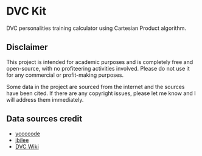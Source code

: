 # DVC Kit

DVC personalities training calculator using Cartesian Product algorithm.

## Disclaimer

This project is intended for academic purposes and is completely free and open-source, with no profiteering activities involved. Please do not use it for any commercial or profit-making purposes.

Some data in the project are sourced from the internet and the sources have been cited. If there are any copyright issues, please let me know and I will address them immediately.

## Data sources credit

- [yccccode](https://github.com/YCCCCode/yccccode.github.io)
- [jbilee](https://github.com/jbilee/dvc)
- [DVC Wiki](https://dragon-village-collection.fandom.com/wiki/Dragon_Village_Collection_Wiki)
